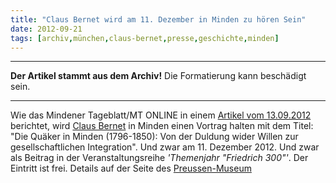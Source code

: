 ```yaml
---
title: "Claus Bernet wird am 11. Dezember in Minden zu hören Sein"
date: 2012-09-21
tags: [archiv,münchen,claus-bernet,presse,geschichte,minden]
---
```

<hr><b>Der Artikel stammt aus dem Archiv!</b> Die Formatierung kann beschädigt sein.<hr>

<p>Wie das Mindener Tageblatt/MT ONLINE in einem <a href="http://www.mt-online.de/lokales/kultur/7033979_Friedrich_Minden_und_die_Welt.html">Artikel vom 13.09.2012</a> berichtet, wird <a href="http://quaekernachrichten.blogspot.de/">Claus Bernet</a> in Minden einen Vortrag halten mit dem Titel: "Die Quäker in Minden (1796-1850): Von der Duldung wider Willen zur gesellschaftlichen Integration". Und zwar am 11. Dezember 2012. Und zwar als Beitrag in der Veranstaltungsreihe <i>'Themenjahr "Friedrich 300"'</i>. Der Eintritt ist frei. Details auf der Seite des <a href="http://www.preussenmuseum.de/index.php?option=com_content&view=article&id=173%3Avortraege-des-mindener-geschichtsvereins&catid=42%3Anews-minden&Itemid=82&lang=de">Preussen-Museum</a></p>
